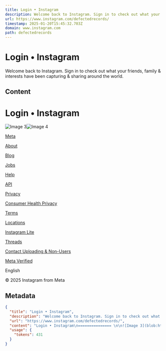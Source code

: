 ```yaml
---
title: Login • Instagram
description: Welcome back to Instagram. Sign in to check out what your friends, family & interests have been capturing & sharing around the world.
url: https://www.instagram.com/defectedrecords/
timestamp: 2025-01-20T15:45:32.703Z
domain: www.instagram.com
path: defectedrecords
---
```


# Login • Instagram


Welcome back to Instagram. Sign in to check out what your friends, family & interests have been capturing & sharing around the world.


## Content

Login • Instagram
=============== 

![Image 3](blob:https://www.instagram.com/a2c4acc86ce977bdb7718eba199dd413)![Image 4](blob:https://www.instagram.com/a7d152ce433b443153f919ae47dd7fc4)

[Meta](https://about.meta.com/)

[About](https://about.instagram.com/)

[Blog](https://about.instagram.com/blog/)

[Jobs](https://about.instagram.com/about-us/careers)

[Help](https://help.instagram.com/)

[API](https://developers.facebook.com/docs/instagram)

[Privacy](https://www.instagram.com/legal/privacy/?next=https%3A%2F%2Fwww.instagram.com%2Fdefectedrecords%2F)

[Consumer Health Privacy](https://www.instagram.com/legal/privacy/health_privacy_policy/?next=https%3A%2F%2Fwww.instagram.com%2Fdefectedrecords%2F)

[Terms](https://www.instagram.com/legal/terms/?next=https%3A%2F%2Fwww.instagram.com%2Fdefectedrecords%2F)

[Locations](https://www.instagram.com/explore/locations/?next=https%3A%2F%2Fwww.instagram.com%2Fdefectedrecords%2F)

[Instagram Lite](https://www.instagram.com/web/lite/?next=https%3A%2F%2Fwww.instagram.com%2Fdefectedrecords%2F)

[Threads](https://www.threads.net/)

[Contact Uploading & Non-Users](https://www.facebook.com/help/instagram/261704639352628?next=https%3A%2F%2Fwww.instagram.com%2Fdefectedrecords%2F)

[Meta Verified](https://www.instagram.com/accounts/meta_verified/?entrypoint=web_footer&next=https%3A%2F%2Fwww.instagram.com%2Fdefectedrecords%2F)

English

© 2025 Instagram from Meta

## Metadata

```json
{
  "title": "Login • Instagram",
  "description": "Welcome back to Instagram. Sign in to check out what your friends, family & interests have been capturing & sharing around the world.",
  "url": "https://www.instagram.com/defectedrecords/",
  "content": "Login • Instagram\n=============== \n\n![Image 3](blob:https://www.instagram.com/a2c4acc86ce977bdb7718eba199dd413)![Image 4](blob:https://www.instagram.com/a7d152ce433b443153f919ae47dd7fc4)\n\n[Meta](https://about.meta.com/)\n\n[About](https://about.instagram.com/)\n\n[Blog](https://about.instagram.com/blog/)\n\n[Jobs](https://about.instagram.com/about-us/careers)\n\n[Help](https://help.instagram.com/)\n\n[API](https://developers.facebook.com/docs/instagram)\n\n[Privacy](https://www.instagram.com/legal/privacy/?next=https%3A%2F%2Fwww.instagram.com%2Fdefectedrecords%2F)\n\n[Consumer Health Privacy](https://www.instagram.com/legal/privacy/health_privacy_policy/?next=https%3A%2F%2Fwww.instagram.com%2Fdefectedrecords%2F)\n\n[Terms](https://www.instagram.com/legal/terms/?next=https%3A%2F%2Fwww.instagram.com%2Fdefectedrecords%2F)\n\n[Locations](https://www.instagram.com/explore/locations/?next=https%3A%2F%2Fwww.instagram.com%2Fdefectedrecords%2F)\n\n[Instagram Lite](https://www.instagram.com/web/lite/?next=https%3A%2F%2Fwww.instagram.com%2Fdefectedrecords%2F)\n\n[Threads](https://www.threads.net/)\n\n[Contact Uploading & Non-Users](https://www.facebook.com/help/instagram/261704639352628?next=https%3A%2F%2Fwww.instagram.com%2Fdefectedrecords%2F)\n\n[Meta Verified](https://www.instagram.com/accounts/meta_verified/?entrypoint=web_footer&next=https%3A%2F%2Fwww.instagram.com%2Fdefectedrecords%2F)\n\nEnglish\n\n© 2025 Instagram from Meta",
  "usage": {
    "tokens": 431
  }
}
```
